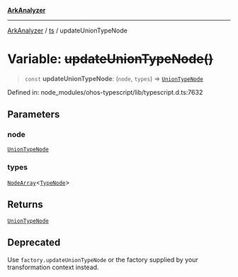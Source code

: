 [**ArkAnalyzer**](../../../../README.md)

***

[ArkAnalyzer](../../../../globals.md) / [ts](../README.md) / updateUnionTypeNode

# Variable: ~~updateUnionTypeNode()~~

> `const` **updateUnionTypeNode**: (`node`, `types`) => [`UnionTypeNode`](../interfaces/UnionTypeNode.md)

Defined in: node\_modules/ohos-typescript/lib/typescript.d.ts:7632

## Parameters

### node

[`UnionTypeNode`](../interfaces/UnionTypeNode.md)

### types

[`NodeArray`](../interfaces/NodeArray.md)\<[`TypeNode`](../interfaces/TypeNode.md)\>

## Returns

[`UnionTypeNode`](../interfaces/UnionTypeNode.md)

## Deprecated

Use `factory.updateUnionTypeNode` or the factory supplied by your transformation context instead.

